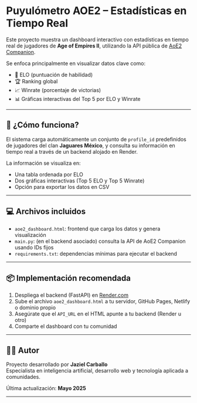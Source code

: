 # Puyulómetro AOE2 – Estadísticas en Tiempo Real

Este proyecto muestra un dashboard interactivo con estadísticas en tiempo real de jugadores de **Age of Empires II**, utilizando la API pública de [AoE2 Companion](https://aoe2companion.com/).

Se enfoca principalmente en visualizar datos clave como:

- 🧠 ELO (puntuación de habilidad)
- 🏆 Ranking global
- 📈 Winrate (porcentaje de victorias)
- 📊 Gráficas interactivas del Top 5 por ELO y Winrate

---

## 🚀 ¿Cómo funciona?

El sistema carga automáticamente un conjunto de `profile_id` predefinidos de jugadores del clan **Jaguares México**, y consulta su información en tiempo real a través de un backend alojado en Render.

La información se visualiza en:

- Una tabla ordenada por ELO
- Dos gráficas interactivas (Top 5 ELO y Top 5 Winrate)
- Opción para exportar los datos en CSV

---

## 💻 Archivos incluidos

- `aoe2_dashboard.html`: frontend que carga los datos y genera visualización
- `main.py`: (en el backend asociado) consulta la API de AoE2 Companion usando IDs fijos
- `requirements.txt`: dependencias mínimas para ejecutar el backend

---

## 📦 Implementación recomendada

1. Despliega el backend (FastAPI) en [Render.com](https://render.com)
2. Sube el archivo `aoe2_dashboard.html` a tu servidor, GitHub Pages, Netlify o dominio propio
3. Asegúrate que el `API_URL` en el HTML apunte a tu backend (Render u otro)
4. Comparte el dashboard con tu comunidad

---

## 👨‍💻 Autor

Proyecto desarrollado por **Jaziel Carballo**  
Especialista en inteligencia artificial, desarrollo web y tecnología aplicada a comunidades.

Última actualización: **Mayo 2025**

---